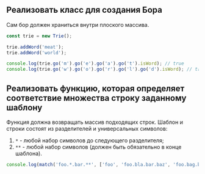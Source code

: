 ## Реализовать класс для создания Бора

Сам бор должен храниться внутри плоского массива.

```js
const trie = new Trie();

trie.addWord('meat');
trie.addWord('world');

console.log(trie.go('m').go('e').go('a').go('t').isWord); // true
console.log(trie.go('w').go('o').go('r').go('l').go('d').isWord); // true
```

## Реализовать функцию, которая определяет соответствие множества строку заданному шаблону

Функция должна возвращать массив подходящих строк. Шаблон и строки состоят из разделителей и универсальных символов:

1. `*` - любой набор символов до следующего разделителя;
2. `**` - любой набор символов (должен быть обязательно в конце шаблона).

```js
console.log(match('foo.*.bar.**', ['foo', 'foo.bla.bar.baz', 'foo.bag.bar.ban.bla'])); // ['foo.bla.bar.baz', 'foo.bag.bar.ban.bla']
```
